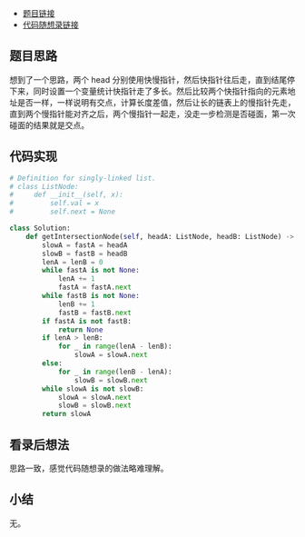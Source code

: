 - [题目链接](https://leetcode.cn/problems/intersection-of-two-linked-lists-lcci/)
- [代码随想录链接](https://programmercarl.com/%E9%9D%A2%E8%AF%95%E9%A2%9802.07.%E9%93%BE%E8%A1%A8%E7%9B%B8%E4%BA%A4.html)

## 题目思路

想到了一个思路，两个 head 分别使用快慢指针，然后快指针往后走，直到结尾停下来，同时设置一个变量统计快指针走了多长。然后比较两个快指针指向的元素地址是否一样，一样说明有交点，计算长度差值，然后让长的链表上的慢指针先走，直到两个慢指针能对齐之后，两个慢指针一起走，没走一步检测是否碰面，第一次碰面的结果就是交点。

## 代码实现

```python
# Definition for singly-linked list.
# class ListNode:
#     def __init__(self, x):
#         self.val = x
#         self.next = None

class Solution:
    def getIntersectionNode(self, headA: ListNode, headB: ListNode) -> ListNode:
        slowA = fastA = headA
        slowB = fastB = headB
        lenA = lenB = 0
        while fastA is not None:
            lenA += 1
            fastA = fastA.next
        while fastB is not None:
            lenB += 1
            fastB = fastB.next
        if fastA is not fastB:
            return None
        if lenA > lenB:
            for _ in range(lenA - lenB):
                slowA = slowA.next
        else:
            for _ in range(lenB - lenA):
                slowB = slowB.next
        while slowA is not slowB:
            slowA = slowA.next
            slowB = slowB.next
        return slowA
```

## 看录后想法

思路一致，感觉代码随想录的做法略难理解。

## 小结

无。